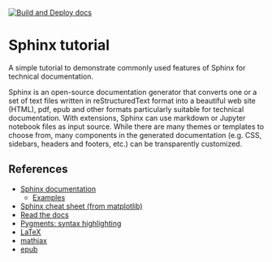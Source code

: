 [![Build and Deploy docs](https://github.com/schuang/sphinx-tutorial/actions/workflows/deploy.yml/badge.svg)](https://github.com/schuang/sphinx-tutorial/actions/workflows/deploy.yml)

# Sphinx tutorial

A simple tutorial to demonstrate commonly used features of Sphinx for
technical documentation.

Sphinx is an open-source documentation generator that converts one or
a set of text files written in reStructuredText format into a
beautiful web site (HTML), pdf, epub and other formats particularly
suitable for technical documentation. With extensions, Sphinx can use
markdown or Jupyter notebook files as input source. While there are
many themes or templates to choose from, many components in the
generated documentation (e.g. CSS, sidebars, headers and footers,
etc.) can be transparently customized.

## References

- [Sphinx documentation](http://www.sphinx-doc.org/en/master/)
   - [Examples](http://www.sphinx-doc.org/en/master/examples.html)
- [Sphinx cheat sheet (from matplotlib)](https://matplotlib.org/sampledoc/cheatsheet.html) 
- [Read the docs](https://readthedocs.org/)
- [Pygments: syntax highlighting](http://pygments.org/docs/)
- [LaTeX](https://www.latex-project.org/)
- [mathjax](https://www.mathjax.org/)
- [epub](https://en.wikipedia.org/wiki/EPUB)

